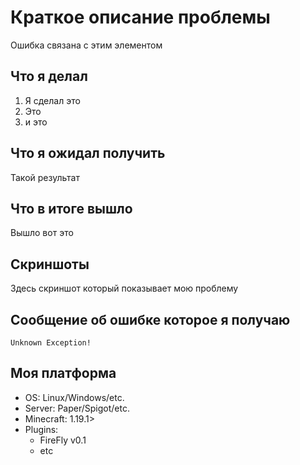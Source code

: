 # Краткое описание проблемы
Ошибка связана с этим элементом

## Что я делал
1. Я сделал это
2. Это
3. и это

## Что я ожидал получить
Такой результат

## Что в итоге вышло
Вышло вот это

## Скриншоты
Здесь скриншот который показывает мою проблему

## Сообщение об ошибке которое я получаю
`Unknown Exception!`

## Моя платформа
- OS: Linux/Windows/etc.
- Server: Paper/Spigot/etc.
- Minecraft: 1.19.1>
- Plugins:
  - FireFly v0.1
  - etc

